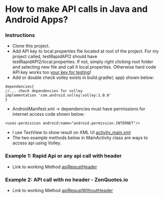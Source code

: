 # How to make API calls in Java and Android Apps?
### Instructions
- Clone this project.
- Add API key to local.properties file located at root of the project. For my project called, testRapidAPI2 should have testRapidAPI2/local.properties. If not, simply right clicking root folder and selecting new file and call it local.properties. Otherwise hard code API key works too [your key for testing](app/src/main/java/com/example/testrapidapi/MainActivity.java#L38)!
- Add or double check volley exists in build.gradle(<app name>: app) shown below:
```
dependencies{
//... check dependencies for volley
implementation 'com.android.volley:volley:1.0.0'
}
```
-  AndroidManifest.xml -> dependencies must have permissions for internet access code shown below:
```
<uses-permission android:name="android.permission.INTERNET"/>
```
- I use TextView to show result on XML UI [activity_main.xml](app/src/main/res/layout/activity_main.xml)
- The two example methods below in MainActivity class are ways to access api using Volley. 
### Example 1: Rapid Api or any api call with header
- Link to working Method [apiRequstHeader](app/src/main/java/com/example/testrapidapi/MainActivity.java#L53)
### Example 2: API call with no header - ZenQuotes.io
- Link to working Method [apiRequstWithoutHeader](app/src/main/java/com/example/testrapidapi/MainActivity.java#L86)
